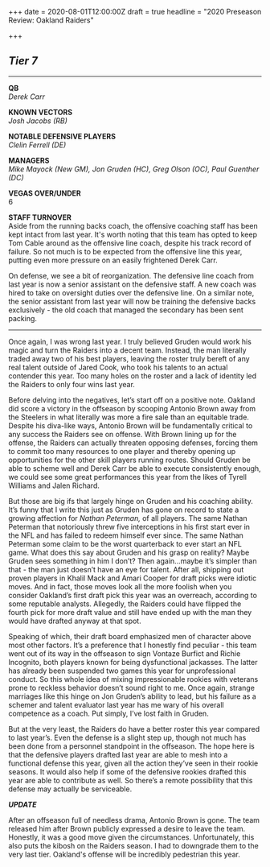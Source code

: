 +++
date = 2020-08-01T12:00:00Z
draft = true
headline = "2020 Preseason Review: Oakland Raiders"

+++
## **_Tier 7_**

***

**QB**  
_Derek Carr_

**KNOWN VECTORS**  
_Josh Jacobs (RB)_

**NOTABLE DEFENSIVE PLAYERS**  
_Clelin Ferrell (DE)_

**MANAGERS**  
_Mike Mayock (New GM), Jon Gruden (HC), Greg Olson (OC), Paul Guenther (DC)_

**VEGAS OVER/UNDER**  
6

**STAFF TURNOVER**  
Aside from the running backs coach, the offensive coaching staff has been kept intact from last year. It's worth noting that this team has opted to keep Tom Cable around as the offensive line coach, despite his track record of failure. So not much is to be expected from the offensive line this year, putting even more pressure on an easily frightened Derek Carr.

On defense, we see a bit of reorganization. The defensive line coach from last year is now a senior assistant on the defensive staff. A new coach was hired to take on oversight duties over the defensive line. On a similar note, the senior assistant from last year will now be training the defensive backs exclusively - the old coach that managed the secondary has been sent packing.

***

Once again, I was wrong last year. I truly believed Gruden would work his magic and turn the Raiders into a decent team. Instead, the man literally traded away two of his best players, leaving the roster truly bereft of any real talent outside of Jared Cook, who took his talents to an actual contender this year. Too many holes on the roster and a lack of identity led the Raiders to only four wins last year.

Before delving into the negatives, let’s start off on a positive note. Oakland did score a victory in the offseason by scooping Antonio Brown away from the Steelers in what literally was more a fire sale than an equitable trade. Despite his diva-like ways, Antonio Brown will be fundamentally critical to any success the Raiders see on offense. With Brown lining up for the offense, the Raiders can actually threaten opposing defenses, forcing them to commit too many resources to one player and thereby opening up opportunities for the other skill players running routes. Should Gruden be able to scheme well and Derek Carr be able to execute consistently enough, we could see some great performances this year from the likes of Tyrell Williams and Jalen Richard.

But those are big ifs that largely hinge on Gruden and his coaching ability. It’s funny that I write this just as Gruden has gone on record to state a growing affection for _Nathan Peterman,_ of all players. The same Nathan Peterman that notoriously threw five interceptions in his first start ever in the NFL and has failed to redeem himself ever since. The same Nathan Peterman some claim to be the worst quarterback to ever start an NFL game. What does this say about Gruden and his grasp on reality? Maybe Gruden sees something in him I don’t? Then again...maybe it’s simpler than that - the man just doesn’t have an eye for talent. After all, shipping out proven players in Khalil Mack and Amari Cooper for draft picks were idiotic moves. And in fact, those moves look all the more foolish when you consider Oakland’s first draft pick this year was an overreach, according to some reputable analysts. Allegedly, the Raiders could have flipped the fourth pick for more draft value and still have ended up with the man they would have drafted anyway at that spot.

Speaking of which, their draft board emphasized men of character above most other factors. It’s a preference that I honestly find peculiar - this team went out of its way in the offseason to sign Vontaze Burfict and Richie Incognito, both players known for being dysfunctional jackasses. The latter has already been suspended two games this year for unprofessional conduct. So this whole idea of mixing impressionable rookies with veterans prone to reckless behavior doesn’t sound right to me. Once again, strange marriages like this hinge on Jon Gruden’s ability to lead, but his failure as a schemer and talent evaluator last year has me wary of his overall competence as a coach. Put simply, I’ve lost faith in Gruden.

But at the very least, the Raiders do have a better roster this year compared to last year’s. Even the defense is a slight step up, though not much has been done from a personnel standpoint in the offseason. The hope here is that the defensive players drafted last year are able to mesh into a functional defense this year, given all the action they’ve seen in their rookie seasons. It would also help if some of the defensive rookies drafted this year are able to contribute as well. So there’s a remote possibility that this defense may actually be serviceable.

**_UPDATE_**

After an offseason full of needless drama, Antonio Brown is gone. The team released him after Brown publicly expressed a desire to leave the team. Honestly, it was a good move given the circumstances. Unfortunately, this also puts the kibosh on the Raiders season. I had to downgrade them to the very last tier. Oakland's offense will be incredibly pedestrian this year.